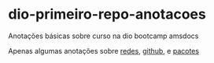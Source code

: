 # dio-primeiro-repo-anotacoes
Anotações básicas sobre curso na dio bootcamp amsdocs

Apenas algumas anotações sobre [redes](), [github](), e [pacotes]()

